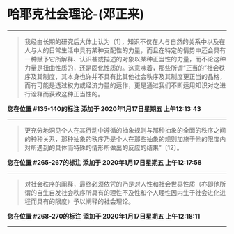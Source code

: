 # 哈耶克社会理论-(邓正来)

---

> 我经由长期的研究后大体上认为〔1〕，知识不仅在人与自然的关系中以及在人与人的日常生活中具有某种支配性的力量，而且在特定的情势中还会具有一种赋予它所解释、认识甚或描述的对象以某种正当性的力量，而不论这种力量是扭曲性质的，还是固化性质的。这意味着，那些所谓“正当的”社会秩序及其制度，其本身也许并不具有比其他社会秩序及其制度更正当的品格，而有可能是透过权力或经济力量的运作，更是通过我们不断运用知识对之进行诠释而获致这种正当性的。

**您在位置 #135-140的标注** **添加于 2020年1月17日星期五 上午12:13:43**

---

> 更充分地洞见个人在其行动中遵循的抽象规则与那种抽象的全面的秩序之间的种种关系，那种抽象的秩序乃是个人在那些抽象的规则加施于他的限度内对所遇到的具体而特殊的情形所做出的反应的结果”〔12〕。

**您在位置 #265-267的标注** **添加于 2020年1月17日星期五 上午12:17:58**

---

> 对社会秩序的阐释，最终必须依凭的乃是对人性和社会世界性质（亦即他所谓的自生自发社会秩序所具有的理性不及性和个人理性因内生于社会进化进程而具有的限度）予以阐释的社会理论。

**您在位置 #268-270的标注** **添加于 2020年1月17日星期五 上午12:18:11**

---

